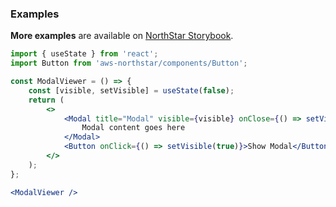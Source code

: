 ### Examples

**More examples** are available on <a href="https://storybook.northstar.aws-prototyping.cloud/?path=/story/modal" target="_blank">NorthStar Storybook</a>.

```jsx
import { useState } from 'react';
import Button from 'aws-northstar/components/Button';

const ModalViewer = () => {
    const [visible, setVisible] = useState(false);
    return (
        <>
            <Modal title="Modal" visible={visible} onClose={() => setVisible(false)}>
                Modal content goes here
            </Modal>
            <Button onClick={() => setVisible(true)}>Show Modal</Button>
        </>
    );
};

<ModalViewer />
```
